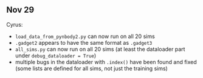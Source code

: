

## Nov 29
Cyrus:
- `load_data_from_pynbody2.py` can now run on all 20 sims
- `.gadget2` appears to have the same format as `.gadget3`
- `all_sims.py` can now run on all 20 sims (at least the dataloader part under `debug_dataloader = True`)
- multiple bugs in the dataloader with `.index()` have been found and fixed (some lists are defined for all sims, 
not just the training sims)
